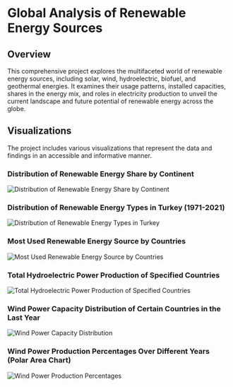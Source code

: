 # Global Analysis of Renewable Energy Sources

## Overview
This comprehensive project explores the multifaceted world of renewable energy sources, including solar, wind, hydroelectric, biofuel, and geothermal energies. It examines their usage patterns, installed capacities, shares in the energy mix, and roles in electricity production to unveil the current landscape and future potential of renewable energy across the globe.

## Visualizations
The project includes various visualizations that represent the data and findings in an accessible and informative manner.

### Distribution of Renewable Energy Share by Continent
![Distribution of Renewable Energy Share by Continent](1.png)

### Distribution of Renewable Energy Types in Turkey (1971-2021)
![Distribution of Renewable Energy Types in Turkey](2.png)

### Most Used Renewable Energy Source by Countries
![Most Used Renewable Energy Source by Countries](3.png)

### Total Hydroelectric Power Production of Specified Countries
![Total Hydroelectric Power Production of Specified Countries](4.png)

### Wind Power Capacity Distribution of Certain Countries in the Last Year
![Wind Power Capacity Distribution](5.png)

### Wind Power Production Percentages Over Different Years (Polar Area Chart)
![Wind Power Production Percentages](6.png)


